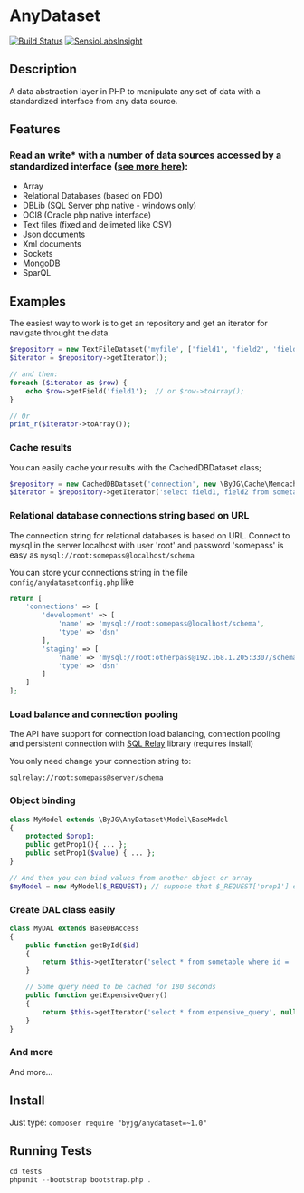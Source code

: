 # AnyDataset
[![Build Status](https://travis-ci.org/byjg/anydataset.svg?branch=master)](https://travis-ci.org/byjg/anydataset)
[![SensioLabsInsight](https://insight.sensiolabs.com/projects/159bc0fe-42dd-4022-a3a2-67e871491d6c/mini.png)](https://insight.sensiolabs.com/projects/159bc0fe-42dd-4022-a3a2-67e871491d6c)

## Description

A data abstraction layer in PHP to manipulate any set of data with a standardized interface from any data source.

## Features

### Read an write* with a number of data sources accessed by a standardized interface ([see more here](docs/Connecting-to-Data-Sources.md)):
* Array
* Relational Databases (based on PDO)
* DBLib (SQL Server php native - windows only)
* OCI8 (Oracle php native interface)
* Text files (fixed and delimeted like CSV)
* Json documents
* Xml documents
* Sockets
* [MongoDB](docs/Connecting-to-MongoDB.md)
* SparQL

## Examples

The easiest way to work is to get an repository and get an iterator for navigate throught the data.

```php
$repository = new TextFileDataset('myfile', ['field1', 'field2', 'field3'], TextFileDataset::CSVFILE);
$iterator = $repository->getIterator();

// and then:
foreach ($iterator as $row) {
    echo $row->getField('field1');  // or $row->toArray();
}

// Or 
print_r($iterator->toArray());
```

### Cache results

You can easily cache your results with the CachedDBDataset class;

```php
$repository = new CachedDBDataset('connection', new \ByJG\Cache\MemcachedEngine());
$iterator = $repository->getIterator('select field1, field2 from sometable', 120); // cache for 2 minutes
```

### Relational database connections string based on URL

The connection string for relational databases is based on URL. Connect to mysql in the server localhost with user 'root'
and password 'somepass' is easy as `mysql://root:somepass@localhost/schema`

You can store your connections string in the file `config/anydatasetconfig.php` like 

```php
return [
    'connections' => [
        'development' => [
            'name' => 'mysql://root:somepass@localhost/schema',
            'type' => 'dsn'
        ],
        'staging' => [
            'name' => 'mysql://root:otherpass@192.168.1.205:3307/schema',
            'type' => 'dsn'
        ]
    ]
];
```

### Load balance and connection pooling 

The API have support for connection load balancing, connection pooling and persistent connection with 
[SQL Relay](http://sqlrelay.sourceforge.net/) library (requires install)

You only need change your connection string to:

```
sqlrelay://root:somepass@server/schema
```

### Object binding

```php
class MyModel extends \ByJG\AnyDataset\Model\BaseModel
{
    protected $prop1;
    public getProp1(){ ... };
    public setProp1($value) { ... };
}

// And then you can bind values from another object or array
$myModel = new MyModel($_REQUEST); // suppose that $_REQUEST['prop1'] exists
```

### Create DAL class easily
   
```php
class MyDAL extends BaseDBAccess
{
    public function getById($id)
    {
        return $this->getIterator('select * from sometable where id = :id', [ 'id' => $id ]);
    }

    // Some query need to be cached for 180 seconds
    public function getExpensiveQuery()
    {
        return $this->getIterator('select * from expensive_query', null, 180);
    }
}
```

### And more

And more...


## Install

Just type: `composer require "byjg/anydataset=~1.0"`

## Running Tests

```php
cd tests
phpunit --bootstrap bootstrap.php .
```